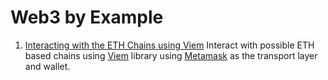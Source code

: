 # Web3 by Example

1. [Interacting with the ETH Chains using Viem](/basic-eth-interactions/)
   Interact with possible ETH based chains using [Viem](https://viem.sh/) library using [Metamask](https://docs.metamask.io/) as the transport layer and wallet.
